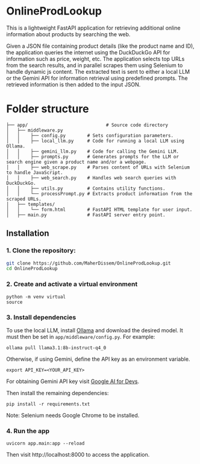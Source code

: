 # OnlineProdLookup

This is a lightweight FastAPI application for retrieving additional online information about products by searching the web. 

Given a JSON file containing product details (like the product name and ID), the application queries the internet using the DuckDuckGo API for information such as price, weight, etc. 
The application selects top URLs from the search results, and in parallel scrapes them using Selenium to handle dynamic js content.
The extracted text is sent to either a local LLM or the Gemini API for information retrieval using predefined prompts.
The retrieved information is then added to the input JSON.

# Folder structure
```
├── app/                             # Source code directory
│   ├── middleware.py 
│   │    ├── config.py        # Sets configuration parameters.
│   │    ├── local_llm.py     # Code for running a local LLM using Ollama.
│   │    ├── gemini_llm.py    # Code for calling the Gemini LLM.
│   │    ├── prompts.py       # Generates prompts for the LLM or search engine given a product name and/or a webpage.
│   │    ├── web_scrape.py    # Parses content of URLs with Selenium to handle JavaScript.
│   │    ├── web_search.py    # Handles web search queries with DuckDuckGo.
│   │    ├── utils.py         # Contains utility functions.
│   │    └── processPrompt.py # Extracts product information from the scraped URLs.
│   ├── templates/
│   │    └── form.html        # FastAPI HTML template for user input.
│   ├── main.py               # FastAPI server entry point.
```

## Installation

### 1. Clone the repository:

```bash
git clone https://github.com/MaherDissem/OnlineProdLookup.git
cd OnlineProdLookup
```

### 2. Create and activate a virtual environment
```
python -m venv virtual
source 
```

### 3. Install dependencies
To use the local LLM, install [Ollama](https://ollama.com/download/windows) and download the desired model. It must then be set in `app/middleware/config.py`. 
For example:
```
ollama pull llama3.1:8b-instruct-q4_0
```

Otherwise, if using Gemini, define the API key as an environment variable.
```
export API_KEY=<YOUR_API_KEY>
```
For obtaining Gemini API key visit [Google AI for Devs](https://ai.google.dev/gemini-api/docs/api-key).

Then install the remaining dependencies:
```
pip install -r requirements.txt
```
   Note: Selenium needs Google Chrome to be installed.
   
### 4. Run the app
```
uvicorn app.main:app --reload
```
Then visit http://localhost:8000 to access the application.
